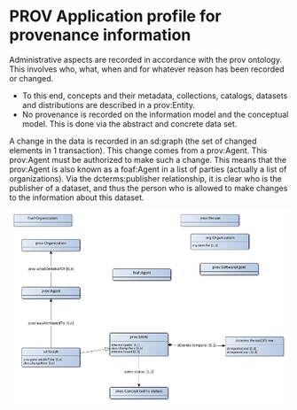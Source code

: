 # PROV Application profile for provenance information


Administrative aspects are recorded in accordance with the prov ontology. This involves who, what, when and for whatever reason has been recorded or changed.

* To this end, concepts and their metadata, collections, catalogs, datasets and distributions are described in a prov:Entity.
* No provenance is recorded on the information model and the conceptual model. This is done via the abstract and concrete data set.

A change in the data is recorded in an sd:graph (the set of changed elements in 1 transaction). This change comes from a prov:Agent. This prov:Agent must be authorized to make such a change. This means that the prov:Agent is also known as a foaf:Agent in a list of parties (actually a list of organizations). Via the dcterms:publisher relationship, it is clear who is the publisher of a dataset, and thus the person who is allowed to make changes to the information about this dataset.


![](prov-ap-sc.png)

